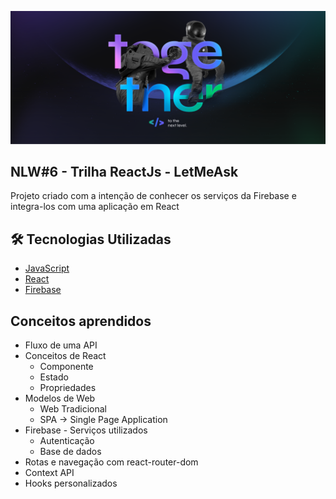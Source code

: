 
![Banner NLW#6](./src/assets/poster.png)
## NLW#6 - Trilha ReactJs - LetMeAsk

Projeto criado com a intenção de conhecer os serviços da Firebase e integra-los com uma aplicação em React


## 🛠 Tecnologias Utilizadas

- [JavaScript](https://developer.mozilla.org/pt-BR/docs/Web/JavaScript)
- [React](https://pt-br.reactjs.org/)
- [Firebase](https://firebase.google.com/)


## Conceitos aprendidos

- Fluxo de uma API
- Conceitos de React
  - Componente
  - Estado
  - Propriedades
- Modelos de Web
  - Web Tradicional
  - SPA -> Single Page Application
- Firebase - Serviços utilizados
  - Autenticação
  - Base de dados
- Rotas e navegação com react-router-dom
- Context API
- Hooks personalizados





